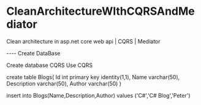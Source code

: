 # CleanArchitectureWIthCQRSAndMediator
Clean architecture in asp.net core web api | CQRS | Mediator

---- Create DataBase 

Create database CQRS
Use CQRS

create table Blogs(
Id int primary key identity(1,1),
Name varchar(50),
Description varchar(50),
Author varchar(50)
)

insert into Blogs(Name,Description,Author) values ('C#','C# Blog','Peter')